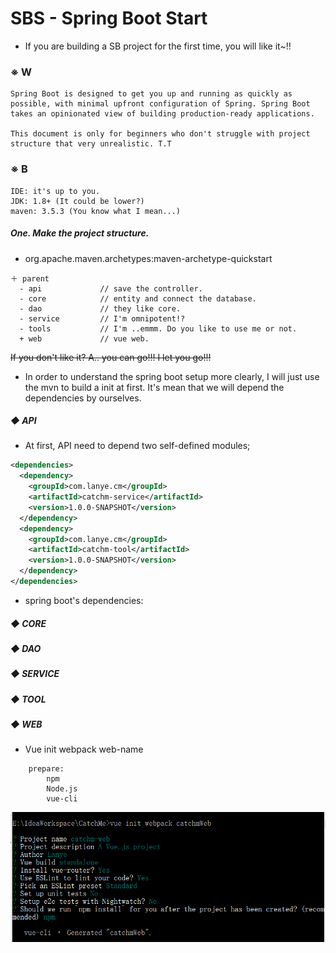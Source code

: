 # SBS - Spring Boot Start
- If you are building a SB project for the first time, you will like it~!!

### ※ W

	Spring Boot is designed to get you up and running as quickly as possible, with minimal upfront configuration of Spring. Spring Boot takes an opinionated view of building production-ready applications.
	
	This document is only for beginners who don't struggle with project structure that very unrealistic. T.T



### ※ B

	IDE: it's up to you.
	JDK: 1.8+ (It could be lower?)
	maven: 3.5.3 (You know what I mean...)


##### One. Make the project structure.

- org.apache.maven.archetypes:maven-archetype-quickstart

```
＋ parent
  - api             // save the controller.
  - core            // entity and connect the database.
  - dao             // they like core.
  - service         // I'm omnipotent!?
  - tools           // I'm ..emmm. Do you like to use me or not.
  + web             // vue web.
```

~~If you don't like it? A.. you can go!!! I let you go!!!~~

- In order to understand the spring boot setup more clearly, I will just use the mvn to build a init at first. It's mean that we will depend the dependencies by ourselves.

##### ◆ API

- At first, API need to depend two self-defined modules;

```xml
<dependencies>
  <dependency>
    <groupId>com.lanye.cm</groupId>
    <artifactId>catchm-service</artifactId>
    <version>1.0.0-SNAPSHOT</version>
  </dependency>
  <dependency>
    <groupId>com.lanye.cm</groupId>
    <artifactId>catchm-tool</artifactId>
    <version>1.0.0-SNAPSHOT</version>
  </dependency>
</dependencies>
```
- spring boot's dependencies:



##### ◆ CORE


##### ◆ DAO


##### ◆ SERVICE


##### ◆ TOOL


##### ◆ WEB

- Vue init webpack web-name

```
	prepare:
		npm
		Node.js
		vue-cli
```
![vue-init](images/vue-init.png)



